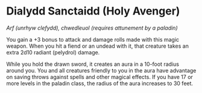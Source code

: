 # Dialydd Sanctaidd (Holy Avenger)

*Arf (unrhyw clefydd), chwedleuol (requires attunement by a paladin)*

You gain a +3 bonus to attack and damage rolls made with this magic weapon. When you hit a fiend or an undead with it, that creature takes an extra 2d10 radiant (pelydrol) damage.

While you hold the drawn sword, it creates an aura in a 10-foot radius around you. You and all creatures friendly to you in the aura have advantage on saving throws against spells and other magical effects. If you have 17 or more levels in the paladin class, the radius of the aura increases to 30 feet.